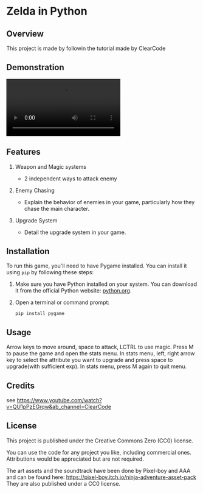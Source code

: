 # Zelda in Python

## Overview
This project is made by followin the tutorial made by ClearCode

## Demonstration
![Demo Video](https://github.com/cccccz/Zelda/raw/main/demo/show.mp4)


## Features
1. Weapon and Magic systems
   - 2 independent ways to attack enemy

2. Enemy Chasing
   - Explain the behavior of enemies in your game, particularly how they chase the main character.

3. Upgrade System
   - Detail the upgrade system in your game.

## Installation
To run this game, you'll need to have Pygame installed. You can install it using `pip` by following these steps:

1. Make sure you have Python installed on your system. You can download it from the official Python website: [python.org](https://www.python.org/).

2. Open a terminal or command prompt:
   ```shell
   pip install pygame
   
## Usage
Arrow keys to move around, space to attack, LCTRL to use magic. Press M to pause the game and open the stats menu. In stats menu, left, right arrow key
to select the attribute you want to upgrade and press space to upgrade(with sufficient exp). In stats menu, press M again to quit menu.

## Credits
see https://www.youtube.com/watch?v=QU1pPzEGrqw&ab_channel=ClearCode

## License
This project is published under the Creative Commons Zero (CC0) license. 

You can use the code for any project you like, including commercial ones. Attributions would be appreciated but are not required. 

The art assets and the soundtrack have been done by Pixel-boy and AAA and can be found here: https://pixel-boy.itch.io/ninja-adventure-asset-pack
They are also published under a CC0 license. 






